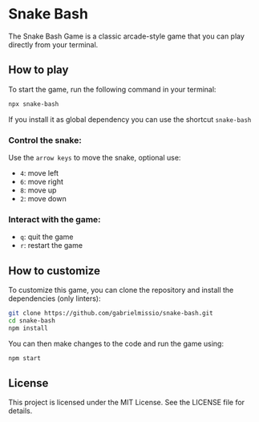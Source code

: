 # Snake Bash

The Snake Bash Game is a classic arcade-style game that you can play directly from your terminal.

## How to play

To start the game, run the following command in your terminal:

```bash
npx snake-bash
```

If you install it as global dependency you can use the shortcut `snake-bash` 

### Control the snake:

Use the `arrow keys` to move the snake, optional use:

* `4`: move left
* `6`: move right
* `8`: move up
* `2`: move down

### Interact with the game:

* `q`: quit the game
* `r`: restart the game

## How to customize

To customize this game, you can clone the repository and install the dependencies (only linters):

```bash
git clone https://github.com/gabrielmissio/snake-bash.git
cd snake-bash
npm install
```

You can then make changes to the code and run the game using:

```bash
npm start
```

## License

This project is licensed under the MIT License. See the LICENSE file for details.
